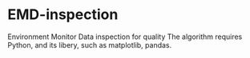 # EMD-inspection
Environment Monitor Data inspection for quality
The algorithm requires Python, and its libery, such as matplotlib, pandas.
